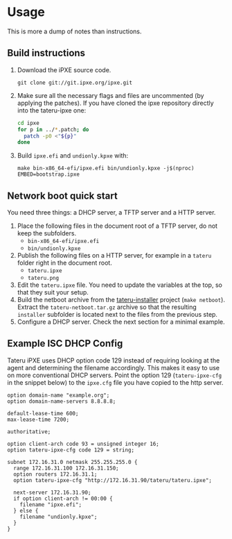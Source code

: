 # Usage

This is more a dump of notes than instructions.

## Build instructions

1. Download the iPXE source code.
   ```
   git clone git://git.ipxe.org/ipxe.git
   ```
2. Make sure all the necessary flags and files are uncommented (by applying
   the patches). If you have cloned the ipxe repository directly into the
   tateru-ipxe one:
   ```bash
   cd ipxe
   for p in ../*.patch; do
     patch -p0 <"${p}"
   done
   ```
3. Build `ipxe.efi` and `undionly.kpxe` with:
   ```
   make bin-x86_64-efi/ipxe.efi bin/undionly.kpxe -j$(nproc) EMBED=bootstrap.ipxe
   ```


## Network boot quick start

You need three things: a DHCP server, a TFTP server and a HTTP server.

1. Place the following files in the document root of a TFTP server, do not
   keep the subfolders.
   - `bin-x86_64-efi/ipxe.efi`
   - `bin/undionly.kpxe`
2. Publish the following files on a HTTP server, for example in a `tateru`
   folder right in the document root.
   - `tateru.ipxe`
   - `tateru.png`
3. Edit the `tateru.ipxe` file. You need to update the variables at the top,
   so that they suit your setup.
4. Build the netboot archive from the [tateru-installer](https://github.com/tateru/tateru-installer)
   project (`make netboot`). Extract the `tateru-netboot.tar.gz` archive so
   that the resulting `installer` subfolder is located next to the files
   from the previous step.
5. Configure a DHCP server. Check the next section for a minimal example.


## Example ISC DHCP Config

Tateru iPXE uses DHCP option code 129 instead of requiring looking at the
agent and determining the filename accordingly. This makes it easy to use
on more conventional DHCP servers. Point the option 129 (`tateru-ipxe-cfg`
in the snippet below) to the `ipxe.cfg` file you have copied to the http
server.

```
option domain-name "example.org";
option domain-name-servers 8.8.8.8;

default-lease-time 600;
max-lease-time 7200;

authoritative;

option client-arch code 93 = unsigned integer 16;
option tateru-ipxe-cfg code 129 = string;

subnet 172.16.31.0 netmask 255.255.255.0 {
  range 172.16.31.100 172.16.31.150;
  option routers 172.16.31.1;
  option tateru-ipxe-cfg "http://172.16.31.90/tateru/tateru.ipxe";

  next-server 172.16.31.90;
  if option client-arch != 00:00 {
    filename "ipxe.efi";
  } else {
    filename "undionly.kpxe";
  }
}
```
